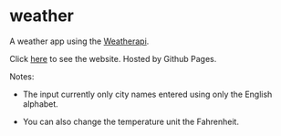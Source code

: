 # weather

A weather app using the [Weatherapi](https://www.weatherapi.com/).

Click [here](https://nagyb3.github.io/weather/) to see the website. Hosted by Github Pages.

Notes:

* The input currently only city names entered using only the English alphabet.

* You can also change the temperature unit the Fahrenheit.

